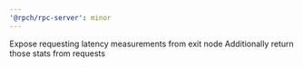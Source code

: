 ```yaml
---
'@rpch/rpc-server': minor
---
```


Expose requesting latency measurements from exit node
Additionally return those stats from requests
